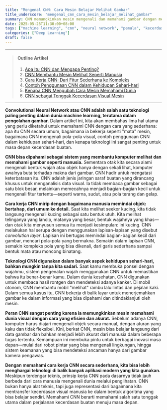 ```yaml
---
title: "Mengenal CNN: Cara Mesin Belajar Melihat Gambar"
title_underscore: "mengenal_cnn_cara_mesin_belajar_melihat_gambar"
summary: CNN memungkinkan mesin mengenali dan memahami gambar dengan memproses fitur visual secara bertahap. Artikel ini membahas prinsip kerja, aplikasi sehari-hari, dan dampak CNN dalam kecerdasan buatan modern.
date: 2025-05-25T11:30:00+08:00
tags: ["machine learning", "cnn", "neural network", "pemula", "kecerdasan buatan", "komputer vision"]
categories: ["Deep Learning"]
draft: false
---
```


---
> #### Outline Artikel
> 1. [Apa Itu CNN dan Mengapa Penting?](#apa-itu-cnn)
> 2. [CNN Membantu Mesin Melihat Seperti Manusia](#melihat-seperti-manusia)
> 3. [Cara Kerja CNN: Dari Fitur Sederhana ke Kompleks](#cara-kerja-cnn)
> 4. [Contoh Penggunaan CNN dalam Kehidupan Sehari-hari](#penggunaan-cnn)
> 5. [Kenapa CNN Mengubah Cara Mesin Memahami Dunia](#dampak-cnn)
> 6. [CNN sebagai Tonggak Kecerdasan Visual Mesin](#cnn-visual-mesin)
---

<span id="apa-itu-cnn"></span>

**Convolutional Neural Network atau CNN adalah salah satu teknologi paling penting dalam dunia machine learning, terutama dalam pengolahan gambar.** Dalam artikel ini, kita akan membahas lima hal utama yang perlu diketahui untuk memahami CNN dengan cara yang sederhana: apa itu CNN secara umum, bagaimana ia bekerja seperti "mata" mesin, bagaimana CNN mengenali pola-pola visual, contoh penggunaan CNN dalam kehidupan sehari-hari, dan kenapa teknologi ini sangat penting untuk masa depan kecerdasan buatan.

<span id="melihat-seperti-manusia"></span>

**CNN bisa dipahami sebagai sistem yang membantu komputer melihat dan memahami gambar seperti manusia.** Sementara otak kita secara alami mengenali bentuk wajah atau objek hanya dengan sekali lihat, komputer awalnya buta terhadap makna dari gambar. CNN hadir untuk mengatasi keterbatasan itu. CNN adalah jenis jaringan saraf buatan yang dirancang khusus untuk menganalisis data visual. Ia tidak membaca gambar sebagai satu blok besar, melainkan memecahnya menjadi bagian-bagian kecil untuk mengenali fitur tertentu—seperti warna, sudut, atau pola terang dan gelap.

<span id="cara-kerja-cnn"></span>

**Cara kerja CNN mirip dengan bagaimana manusia memindai objek: bertahap, dari umum ke detail.** Saat kita melihat seekor kucing, kita tidak langsung mengenali kucing sebagai satu bentuk utuh. Kita melihat telinganya yang lancip, matanya yang besar, bentuk wajahnya yang khas—dan otak kita menyusun semua itu menjadi kesimpulan: ini kucing. CNN melakukan hal serupa dengan menggunakan lapisan-lapisan yang disebut *convolution layer*. Lapisan ini bertugas memindai bagian-bagian kecil dari gambar, mencari pola-pola yang bermakna. Semakin dalam lapisan CNN, semakin kompleks pola yang bisa dikenali, dari garis sederhana sampai bentuk mata atau moncong binatang.

<span id="penggunaan-cnn"></span>

**Teknologi CNN digunakan dalam banyak aspek kehidupan sehari-hari, bahkan mungkin tanpa kita sadari.** Saat kamu membuka ponsel dengan wajahmu, sistem pengenalan wajah menggunakan CNN untuk memastikan bahwa itu benar-benar kamu. Dalam dunia kesehatan, CNN digunakan untuk membaca hasil rontgen dan mendeteksi adanya kanker. Di mobil otonom, CNN membantu mobil "melihat" rambu lalu lintas dan pejalan kaki. Dalam semua kasus itu, CNN bekerja di balik layar untuk menerjemahkan gambar ke dalam informasi yang bisa dipahami dan ditindaklanjuti oleh mesin.

<span id="dampak-cnn"></span>

**Peran CNN sangat penting karena ia memungkinkan mesin memahami dunia visual dengan cara yang efisien dan akurat.** Sebelum adanya CNN, komputer harus diajari mengenali objek secara manual, dengan aturan yang kaku dan tidak fleksibel. Kini, berkat CNN, mesin bisa belajar langsung dari data gambar dan bahkan menjadi lebih akurat dari manusia dalam beberapa tugas tertentu. Kemampuan ini membuka pintu untuk berbagai inovasi masa depan—mulai dari robot pintar yang bisa mengenali lingkungan, hingga sistem keamanan yang bisa mendeteksi ancaman hanya dari gambar kamera pengawas.

<span id="cnn-visual-mesin"></span>

**Dengan memahami cara kerja CNN secara sederhana, kita bisa lebih menghargai teknologi di balik banyak aplikasi modern yang kita gunakan.** Meskipun terdengar teknis, prinsip kerja CNN pada dasarnya tidak jauh berbeda dari cara manusia mengenali dunia melalui penglihatan. CNN bukan hanya alat teknis, tapi juga representasi dari bagaimana kita mentransfer kecerdasan visual manusia ke dalam bentuk algoritma yang bisa belajar sendiri. Memahami CNN berarti memahami salah satu tonggak utama dalam perjalanan kecerdasan buatan menuju masa depan.
